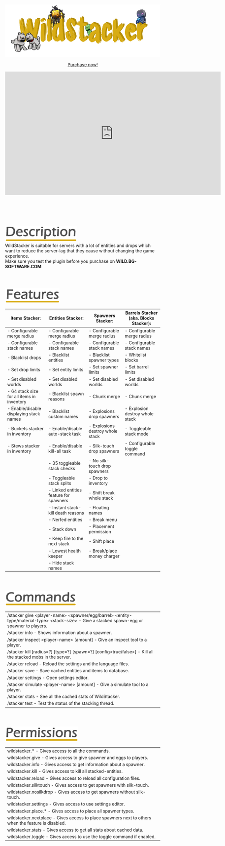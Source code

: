<center>
<img src="./images/wildstacker-logo.png" />

<a href="https://www.spigotmc.org/resources/60648/" target="_blank" class="purchase" id="ws-purchase">Purchase now!</a>

<iframe class="showcase" src="https://www.youtube.com/embed/Txh3rim3s-I" allowfullscreen="" width="700" height="400" frameborder="0"></iframe>
</center>

<br><br><br><br>

<img src="./images/ws-description.png" /><br>
WildStacker is suitable for servers with a lot of entities and drops which want to reduce the server-lag that they cause without changing the game experience.<br>
Make sure you test the plugin before you purchase on **WILD.BG-SOFTWARE.COM**

<br><br>

<img src="./images/ws-features.png" /><br>
<div class="clean-table aligned-titles big-titles offset-table">

| Items Stacker:                             | Entities Stacker:                      | Spawners Stacker:                | Barrels Stacker (aka. Blocks Stacker): |
|--------------------------------------------|----------------------------------------|----------------------------------|----------------------------------------|
| - Configurable merge radius                | - Configurable merge radius            | - Configurable merge radius      | - Configurable merge radius            |
| - Configurable stack names                 | - Configurable stack names             | - Configurable stack names       | - Configurable stack names             |
| - Blacklist drops                          | - Blacklist entities                   | - Blacklist spawner types        | - Whitelist blocks                     |
| - Set drop limits                          | - Set entity limits                    | - Set spawner limits             | - Set barrel limits                    |
| - Set disabled worlds                      | - Set disabled worlds                  | - Set disabled worlds            | - Set disabled worlds                  |
| - 64 stack size for all items in inventory | - Blacklist spawn reasons              | - Chunk merge                    | - Chunk merge                          |
| - Enable/disable displaying stack names    | - Blacklist custom names               | - Explosions drop spawners       | - Explosion destroy whole stack        |
| - Buckets stacker in inventory             | - Enable/disable auto-stack task       | - Explosions destroy whole stack | - Toggleable stack mode                |
| - Stews stacker in inventory               | - Enable/disable kill-all task         | - Silk-touch drop spawners       | - Configurable toggle command          |
|                                            | - 35 toggleable stack checks           | - No silk-touch drop spawners    |
|                                            | - Toggleable stack splits              | - Drop to inventory              |
|                                            | - Linked entities feature for spawners | - Shift break whole stack        |
|                                            | - Instant stack-kill death reasons     | - Floating names                 |
|                                            | - Nerfed entities                      | - Break menu                     |
|                                            | - Stack down                           | - Placement permission           |
|                                            | - Keep fire to the next stack          | - Shift place                    |
|                                            | - Lowest health keeper                 | - Break/place money charger      |
|                                            | - Hide stack names                     |
</div>

<br><br>

<img src="./images/ws-commands.png" /><br>
<div class="clean-table offset-table">

|                                                                                                                                                             |
|-------------------------------------------------------------------------------------------------------------------------------------------------------------|
| /stacker give &#60;player-name> &#60;spawner/egg/barrel> &#60;entity-type/material-type> &#60;stack-size> - Give a stacked spawn-egg or spawner to players. |
| /stacker info - Shows information about a spawner.                                                                                                          |
| /stacker inspect &#60;player-name> [amount] - Give an inspect tool to a player.                                                                             |
| /stacker kill [radius=?] [type=?] [spawn=?] [config&#60;true/false>] - Kill all the stacked mobs in the server.                                             |
| /stacker reload - Reload the settings and the language files.                                                                                               |
| /stacker save - Save cached entities and items to database.                                                                                                 |
| /stacker settings - Open settings editor.                                                                                                                   |
| /stacker simulate &#60;player-name> [amount] - Give a simulate tool to a player.                                                                            |
| /stacker stats - See all the cached stats of WildStacker.                                                                                                   |
| /stacker test - Test the status of the stacking thread.                                                                                                     |
</div>

<br><br>

<img src="./images/ws-permissions.png" /><br>
<div class="clean-table offset-table">

|                                                                                                     |
|-----------------------------------------------------------------------------------------------------|
| wildstacker.* - Gives access to all the commands.                                                   |
| wildstacker.give - Gives access to give spawner and eggs to players.                                |
| wildstacker.info - Gives access to get information about a spawner.                                 |
| wildstacker.kill - Gives access to kill all stacked-entities.                                       |
| wildstacker.reload - Gives access to reload all configuration files.                                |
| wildstacker.silktouch - Gives access to get spawners with silk-touch.                               |
| wildstacker.nosilkdrop - Gives access to get spawners without silk-touch.                           |
| wildstacker.settings - Gives access to use settings editor.                                         |
| wildstacker.place.* - Gives access to place all spawner types.                                      |
| wildstacker.nextplace - Gives access to place spawners next to others when the feature is disabled. |
| wildstacker.stats - Gives access to get all stats about cached data.                                |
| wildstacker.toggle - Gives access to use the toggle command if enabled.                             |
</div>